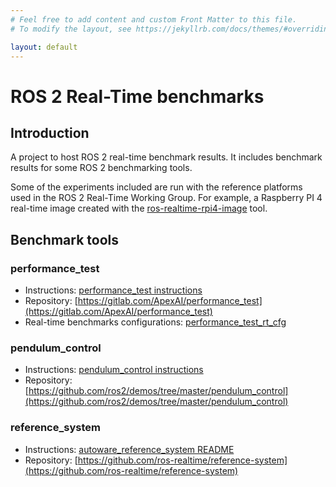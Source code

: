 ```yaml
---
# Feel free to add content and custom Front Matter to this file.
# To modify the layout, see https://jekyllrb.com/docs/themes/#overriding-theme-defaults

layout: default
---
```


# ROS 2 Real-Time benchmarks

## Introduction

A project to host ROS 2 real-time benchmark results. It includes benchmark results
for some ROS 2 benchmarking tools.

Some of the experiments included are run with the reference platforms used in the
ROS 2 Real-Time Working Group. For example, a Raspberry PI 4 real-time image
created with the [ros-realtime-rpi4-image](https://github.com/ros-realtime/ros-realtime-rpi4-image)
tool.

## Benchmark tools

### performance_test

- Instructions: [performance_test instructions](instructions/performance_test.md)
- Repository: [https://gitlab.com/ApexAI/performance_test](https://gitlab.com/ApexAI/performance_test)
- Real-time benchmarks configurations: [performance_test_rt_cfg](https://github.com/ros-realtime/performance_test_rt_cfg)

### pendulum_control

- Instructions: [pendulum_control instructions](instructions/pendulum_demo.md)
- Repository: [https://github.com/ros2/demos/tree/master/pendulum_control](https://github.com/ros2/demos/tree/master/pendulum_control)

### reference_system

- Instructions: [autoware_reference_system README](https://github.com/ros-realtime/reference-system/tree/main/autoware_reference_system)
- Repository: [https://github.com/ros-realtime/reference-system](https://github.com/ros-realtime/reference-system)
